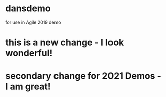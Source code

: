 # dansdemo
for use in Agile 2019 demo
# this is a new change - I look wonderful!
# secondary change for 2021 Demos - I am great!
